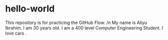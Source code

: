 # hello-world
This repository is for practicing the GitHub Flow. /n
My name is Aliyu Ibrahim. I am 30 years old. I am a 400 level Computer Engineering Student. I love cars .
